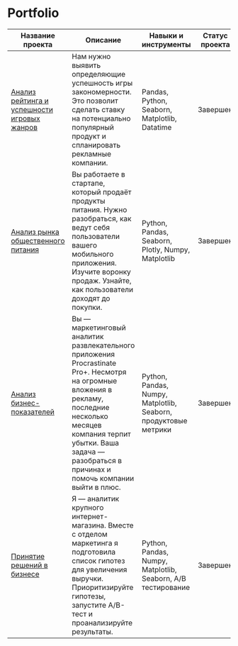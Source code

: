 # Portfolio
|   Название проекта      |    Описание          |     Навыки и инструменты       |    Статус проекта     |   
| ----------------------  |  ------------------- |  ----------------------------  | --------------------- |
|   [Анализ рейтинга и успешности игровых жанров](https://github.com/AsyaMal25/Portfolio/blob/1efb8a4514f6b474e1f957b2cb53565c5672ecf8/Proejct1/Sborny%20Project%201.ipynb)   |           Нам нужно выявить определяющие успешность игры закономерности. Это позволит сделать ставку на потенциально популярный продукт и спланировать рекламные компании.  |   Pandas, Python, Seaborn, Matplotlib, Datatime     |   Завершен    |                  
|   [Анализ рынка общественного питания](https://github.com/AsyaMal25/Portfolio/blob/707682067e1f35d4a8e99b63aae6e4be1b89faed/%D0%9F%D1%80%D0%BE%D0%B5%D0%BA%D1%82%202/Sborny%20Project%202.ipynb)   |   Вы работаете в стартапе, который продаёт продукты питания. Нужно разобраться, как ведут себя пользователи вашего мобильного приложения. Изучите воронку продаж. Узнайте, как пользователи доходят до покупки.   | Python, Pandas, Seaborn, Plotly, Numpy, Matplotlib   |    Завершен     |
|   [Анализ бизнес-показателей](https://github.com/AsyaMal25/Portfolio/blob/6d16a5758ded8252468742979507156bbb993a0d/%D0%9F%D1%80%D0%BE%D0%B5%D0%BA%D1%82%203/Analysis%20of%20business%20indicators.ipynb)    |    Вы — маркетинговый аналитик развлекательного приложения Procrastinate Pro+. Несмотря на огромные вложения в рекламу, последние несколько месяцев компания терпит убытки. Ваша задача — разобраться в причинах и помочь компании выйти в плюс.    |     Python, Pandas, Numpy, Matplotlib, Seaborn, продуктовые метрики    |    Завершен    |
|   [Принятие решений в бизнесе](https://github.com/AsyaMal25/Portfolio/blob/499858952781b207d75ae141d5a2b77a13684e51/%D0%9F%D1%80%D0%BE%D0%B5%D0%BA%D1%82%204/decision%20making%20in%20business.ipynb)    |    Я — аналитик крупного интернет-магазина. Вместе с отделом маркетинга я подготовила список гипотез для увеличения выручки. Приоритизируйте гипотезы, запустите A/B-тест и проанализируйте результаты. |    Python, Pandas, Numpy, Matplotlib, Seaborn, A/B тестирование    |     Завершен     |











